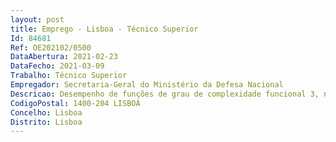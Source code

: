 ```yaml
--- 
layout: post
title: Emprego - Lisboa - Técnico Superior
Id: 84681
Ref: OE202102/0500
DataAbertura: 2021-02-23
DataFecho: 2021-03-09
Trabalho: Técnico Superior
Empregador: Secretaria-Geral do Ministério da Defesa Nacional
Descricao: Desempenho de funções de grau de complexidade funcional 3, na área técnico jurídica da Unidade Ministerial de Compras, cujas atribuições se encontram definidas no nº 2 do art.º 11º da Portaria nº 290 2015, de 18 de setembro, com o seguinte conteúdo funcional  a)	Acompanhar e operacionalizar os processos de centralização, aquisições e Acordos Quadro, assegurando a articulação com os serviços centrais do MDN b)	Efetuar a agregação de informação de compras ao nível do Ministério da Defesa Nacional c)	Desenvolver os procedimentos de aquisição de bens, serviços e empreitadas d)	 Assegurar os contactos com entidades externas e fazer a articulação com os serviços centrais do MDN e)	Monitorizar os consumos e supervisionar a aplicação das condições negociadas f)	Assegurar a gestão dos contratos e supervisionar a execução orçamental de compras g)	Gerir os sistemas de informação relacionados com compras e contratação pública.
CodigoPostal: 1400-204 LISBOA
Concelho: Lisboa
Distrito: Lisboa
--- 
```

